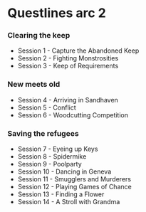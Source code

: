 # Questlines arc 2

### Clearing the keep

- Session 1 - Capture the Abandoned Keep
- Session 2 - Fighting Monstrosities
- Session 3 - Keep of Requirements

### New meets old

- Session 4 - Arriving in Sandhaven
- Session 5 - Conflict
- Session 6 - Woodcutting Competition

### Saving the refugees

- Session 7 - Eyeing up Keys
- Session 8 - Spidermike
- Session 9 - Poolparty
- Session 10 - Dancing in Geneva
- Session 11 - Smugglers and Murderers
- Session 12 - Playing Games of Chance
- Session 13 - Finding a Flower
- Session 14 - A Stroll with Grandma
